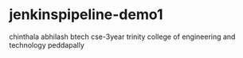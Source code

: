 # jenkinspipeline-demo1
chinthala abhilash 
btech cse-3year
trinity college of engineering and technology peddapally
